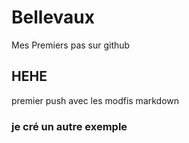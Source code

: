 # Bellevaux
Mes Premiers pas sur github

## HEHE

premier push avec les modfis markdown 

### je cré un autre exemple
